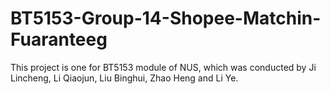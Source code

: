 # BT5153-Group-14-Shopee-Matchin-Fuaranteeg
This project is one for BT5153 module of NUS, which was conducted by Ji Lincheng, Li Qiaojun, Liu Binghui, Zhao Heng and Li Ye.
